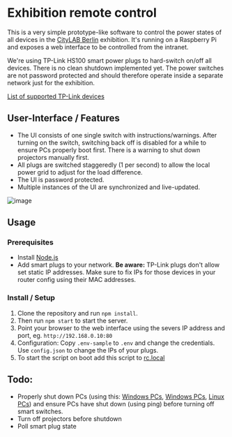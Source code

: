 # Exhibition remote control

This is a very simple prototype-like software to control the power states of all devices in the [CityLAB Berlin](http://citylab-berlin.org/) exhibition. It's running on a Raspberry Pi and exposes a web interface to be controlled from the intranet.

We're using TP-Link HS100 smart power plugs to hard-switch on/off all devices. There is no clean shutdown implemented yet. The power switches are not password protected and should therefore operate inside a separate network just for the exhibition.

[List of supported TP-Link devices](https://github.com/plasticrake/tplink-smarthome-api)

## User-Interface / Features

- The UI consists of one single switch with instructions/warnings. After turning on the switch, switching back off is disabled for a while to ensure PCs properly boot first. There is a warning to shut down projectors manually first.
- All plugs are switched staggeredly (1 per second) to allow the local power grid to adjust for the load difference.
- The UI is password protected.
- Multiple instances of the UI are synchronized and live-updated.

![image](https://user-images.githubusercontent.com/546852/89304466-bedaa180-d66d-11ea-8ebb-d10a3527b57e.png)

## Usage

### Prerequisites

- Install [Node.js](https://nodejs.org/en/)
- Add smart plugs to your network. **Be aware:** TP-Link plugs don't allow set static IP addresses. Make sure to fix IPs for those devices in your router config using their MAC addresses.


### Install / Setup

1. Clone the repository and run `npm install`.
2. Then run `npm start` to start the server.
3. Point your browser to the web interface using the severs IP address and port, eg. `http://192.168.0.10:80`
4. Configuration: Copy `.env-sample` to `.env` and change the credentials. Use `config.json` to change the IPs of your plugs.
5. To start the script on boot add this script to [rc.local](https://www.raspberrypi.org/documentation/linux/usage/rc-local.md)

## Todo:
- Properly shut down PCs (using this: [Windows PCs](https://www.howtogeek.com/109655/how-to-remotely-shut-down-or-restart-windows-pcs/), [Windows PCs](https://lifehacker.com/shut-down-your-windows-pc-remotely-from-linux-5275652), [Linux PCs](https://www.cyberciti.biz/faq/remote-shutdown-linux-computer-from-the-cli/)) and ensure PCs have shut down (using ping) before turning off smart switches.
- Turn off projectors before shutdown
- Poll smart plug state
